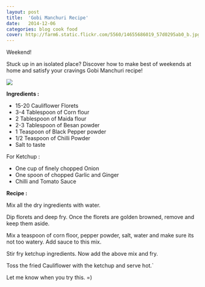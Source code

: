 ```yaml
---
layout: post
title:  'Gobi Manchuri Recipe'
date:   2014-12-06
categories: blog cook food
cover: http://farm6.static.flickr.com/5560/14655686019_57d0295ab0_b.jpg
---
```


Weekend! 

Stuck up in an isolated place? Discover how to make best of weekends at home and satisfy your cravings Gobi Manchuri recipe! 

<img src="http://farm4.static.flickr.com/3914/14885314067_7c06fb1084_z.jpg">

<b>Ingredients : </b> 

* 15-20 Cauliflower Florets
* 3-4 Tablespoon of Corn flour
* 2 Tablespoon of Maida flour
* 2-3 Tablespoon of Besan powder
* 1 Teaspoon of Black Pepper powder
* 1/2 Teaspoon of Chilli Powder
* Salt to taste

For Ketchup : 

* One cup of finely chopped Onion
* One spoon of chopped Garlic and Ginger
* Chilli and Tomato Sauce

<b>Recipe : </b>

Mix all the dry ingredients with water. 

Dip florets and deep fry. Once the florets are golden browned, remove and keep them aside. 

Mix a teaspoon of corn floor, pepper powder, salt, water and make sure its not too watery. Add sauce to this mix.

Stir fry ketchup ingredients. Now add the above mix and fry. 

Toss the fried Cauliflower with the ketchup and serve hot.`

Let me know when you try this. =)